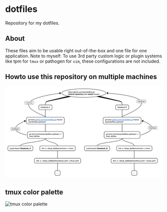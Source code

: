 # dotfiles

Repository for my dotfiles.

## About

These files aim to be usable right out-of-the-box and one file for one application.
Note to myself: To use 3rd party custom logic or plugin systems like tpm for
`tmux` or pathogen for `vim`, these configurations are not included.

## Howto use this repository on multiple machines

![Workflow HOWTO](workflow.png)

## tmux color palette

![tmux color palette](http://i.stack.imgur.com/e63et.png)
